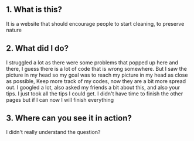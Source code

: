 ## 1. What is this?
It is a website that should encourage people to start cleaning, to preserve nature

## 2. What did I do?
I struggled a lot as there were some problems that popped up here and there, I guess there is a lot of code that is wrong somewhere.
But I saw the picture in my head so my goal was to reach my picture in my head as close as possible, Keep more track of my codes, now they are a bit more spread out. I googled a lot, also asked my friends a bit about this, and also your tips. I just took all the tips I could get. I didn't have time to finish the other pages but if I can now I will finish everything

## 3. Where can you see it in action?
I didn't really understand the question?
